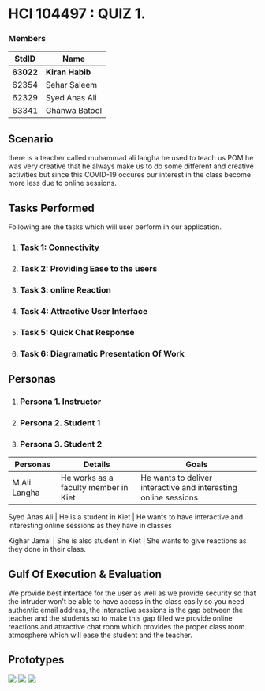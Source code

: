 # HCI 104497 : QUIZ 1. #
###  Members ###
StdID | Name
------------ | -------------
**63022** | **Kiran Habib**
62354 | Sehar Saleem
62329| Syed Anas Ali
63341 | Ghanwa Batool

## Scenario ##
there is a teacher called muhammad ali langha he used to teach us POM he was very creative that he always make us to do some different and creative activities but since this COVID-19 occures our interest in the class become more less due to online sessions.

## Tasks Performed ##
Following are the tasks which will user perform in our application.

1. ### Task 1: Connectivity ###

2. ### Task 2: Providing Ease to the users ###

3. ### Task 3: online Reaction ###

4. ### Task 4: Attractive User Interface ###

5. ### Task 5: Quick Chat Response ###

6. ### Task 6: Diagramatic Presentation Of Work ###

## Personas ##

1. ### Persona 1. Instructor ###

2. ### Persona 2. Student 1 ###

3. ### Persona 3. Student 2 ###


Personas | Details | Goals
------------ | ------------- | -------------
M.Ali Langha | He works as a faculty member in Kiet  | He wants to deliver interactive and interesting online sessions
		     
Syed Anas Ali | He is a student in Kiet | He wants to have interactive and interesting online sessions  as they have in classes
	       
Kighar Jamal | She is also student in Kiet   | She wants to give reactions  as they done in their class.
	      


## Gulf Of Execution & Evaluation ##

We provide best interface for the user as well as we provide security so that the intruder won't be able to have access in the class easily so you need authentic email address, the interactive sessions is the gap between the teacher and the students so to make this gap filled we provide online reactions and attractive chat room which provides the proper class room atmosphere which will ease the student and the teacher. 

## Prototypes ##

![](1.png)
![](2.png)
![](3.png)
